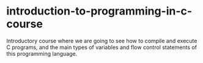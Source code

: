 # introduction-to-programming-in-c-course
Introductory course where we are going to see how to compile and execute C programs, and the main types of variables and flow control statements of this programming language.
